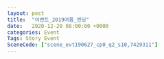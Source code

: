 ```yaml
---
layout: post
title:  "이벤트_2019여름_엔딩"
date:   2020-12-20 08:00:00 +0000
categories: Event
Tags: Story Event
SceneCode: ["scene_evt190627_cp0_q2_s10,7429311"]
---
```

